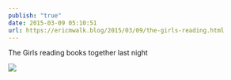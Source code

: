 ```yaml
---
publish: "true"
date: 2015-03-09 05:10:51
url: https://ericmwalk.blog/2015/03/09/the-girls-reading.html
---
```


The Girls reading books together last night

![](https://ericmwalk.blog/uploads/2022/831cdef39b.jpg)